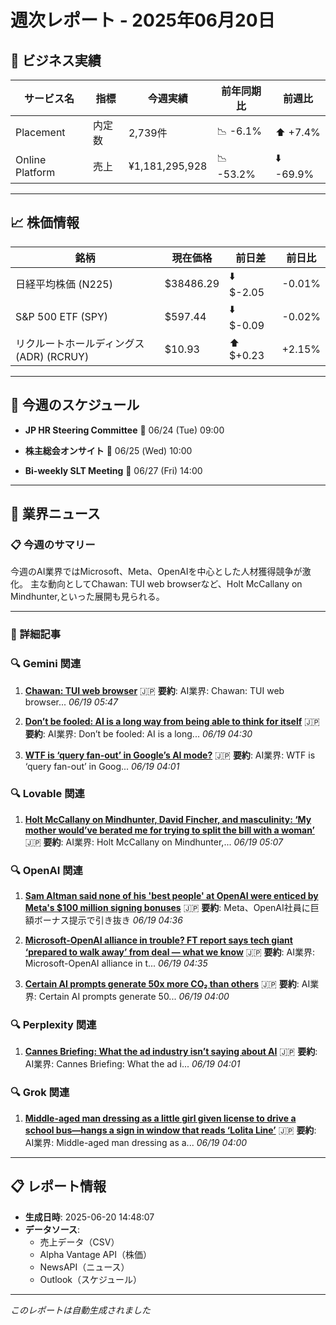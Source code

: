 # 週次レポート - 2025年06月20日

## 💼 ビジネス実績

| サービス名 | 指標 | 今週実績 | 前年同期比 | 前週比 |
|------------|------|----------|------------|--------|
| Placement | 内定数 | 2,739件 | 📉 -6.1% | ⬆️ +7.4% |
| Online Platform | 売上 | ¥1,181,295,928 | 📉 -53.2% | ⬇️ -69.9% |

---

## 📈 株価情報

| 銘柄 | 現在価格 | 前日差 | 前日比 |
|------|----------|--------|--------|
| 日経平均株価 (N225) | $38486.29 | ⬇️ $-2.05 | -0.01% |
| S&P 500 ETF (SPY) | $597.44 | ⬇️ $-0.09 | -0.02% |
| リクルートホールディングス (ADR) (RCRUY) | $10.93 | ⬆️ $+0.23 | +2.15% |

---

## 📅 今週のスケジュール

- **JP HR Steering Committee**
  📅 06/24 (Tue) 09:00

- **株主総会オンサイト**
  📅 06/25 (Wed) 10:00

- **Bi-weekly SLT Meeting**
  📅 06/27 (Fri) 14:00



---

## 📰 業界ニュース

### 📋 今週のサマリー

今週のAI業界ではMicrosoft、Meta、OpenAIを中心とした人材獲得競争が激化。 主な動向としてChawan: TUI web browserなど、Holt McCallany on Mindhunter,といった展開も見られる。

---

### 📄 詳細記事


### 🔍 Gemini 関連

1. **[Chawan: TUI web browser](https://chawan.net/index.html)**
   🇯🇵 **要約**: AI業界: Chawan: TUI web browser...
   *06/19 05:47*

2. **[Don’t be fooled: AI is a long way from being able to think for itself](https://www.irishtimes.com/business/innovation/2025/06/19/dont-be-fooled-ai-is-a-long-way-from-being-able-to-think-for-itself/)**
   🇯🇵 **要約**: AI業界: Don’t be fooled: AI is a long...
   *06/19 04:30*

3. **[WTF is ‘query fan-out’ in Google’s AI mode?](http://digiday.com/media/wtf-is-query-fan-out-in-googles-ai-mode/)**
   🇯🇵 **要約**: AI業界: WTF is ‘query fan-out’ in Goog...
   *06/19 04:01*


### 🔍 Lovable 関連

1. **[Holt McCallany on Mindhunter, David Fincher, and masculinity: ‘My mother would’ve berated me for trying to split the bill with a woman’](https://www.the-independent.com/arts-entertainment/tv/features/holt-mccallany-mindhunter-waterfront-netflix-b2772498.html)**
   🇯🇵 **要約**: AI業界: Holt McCallany on Mindhunter,...
   *06/19 05:07*


### 🔍 OpenAI 関連

1. **[Sam Altman said none of his 'best people' at OpenAI were enticed by Meta's $100 million signing bonuses](https://biztoc.com/x/955a742bb3afaa25)**
   🇯🇵 **要約**: Meta、OpenAI社員に巨額ボーナス提示で引き抜き
   *06/19 04:36*

2. **[Microsoft-OpenAI alliance in trouble? FT report says tech giant ‘prepared to walk away’ from deal — what we know](https://www.livemint.com/companies/news/microsoft-openai-alliance-trouble-ft-report-says-tech-giant-prepared-walk-away-deal-chatgpt-what-we-know-for-profit-news-11750305893315.html)**
   🇯🇵 **要約**: AI業界: Microsoft-OpenAI alliance in t...
   *06/19 04:35*

3. **[Certain AI prompts generate 50x more CO₂ than others](https://www.popsci.com/technology/ai-co2-emissions-study/)**
   🇯🇵 **要約**: AI業界: Certain AI prompts generate 50...
   *06/19 04:00*


### 🔍 Perplexity 関連

1. **[Cannes Briefing: What the ad industry isn’t saying about AI](http://digiday.com/marketing/cannes-briefing-what-the-ad-industry-isnt-saying-about-ai/)**
   🇯🇵 **要約**: AI業界: Cannes Briefing: What the ad i...
   *06/19 04:01*


### 🔍 Grok 関連

1. **[Middle-aged man dressing as a little girl given license to drive a school bus—hangs a sign in window that reads ‘Lolita Line’](https://www.americanthinker.com/blog/2025/06/middle_aged_man_dressing_as_a_little_girl_given_license_to_drive_a_school_bus_hangs_a_sign_in_window_that_reads_lolita_line.html)**
   🇯🇵 **要約**: AI業界: Middle-aged man dressing as a...
   *06/19 04:00*



---

## 📋 レポート情報

- **生成日時**: 2025-06-20 14:48:07
- **データソース**: 
  - 売上データ（CSV）
  - Alpha Vantage API（株価）
  - NewsAPI（ニュース）
  - Outlook（スケジュール）

---

*このレポートは自動生成されました*
